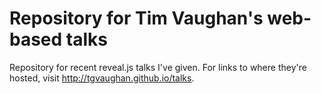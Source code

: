 # Repository for Tim Vaughan's web-based talks

Repository for recent reveal.js talks I've given. For links to where they're hosted,
visit http://tgvaughan.github.io/talks.
